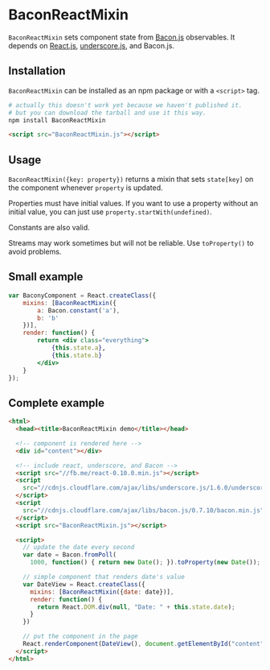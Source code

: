 # BaconReactMixin

`BaconReactMixin` sets component state from [Bacon.js](1) observables. It
depends on [React.js](2), [underscore.js](3), and Bacon.js.

[1]: https://github.com/baconjs/bacon.js
[2]: https://facebook.github.io/react/
[3]: http://underscorejs.org/

## Installation

`BaconReactMixin` can be installed as an npm package or with a `<script>` tag.

```sh
# actually this doesn't work yet because we haven't published it.
# but you can download the tarball and use it this way.
npm install BaconReactMixin
```

```html
<script src="BaconReactMixin.js"></script>
```

## Usage

`BaconReactMixin({key: property})` returns a mixin that sets `state[key]`
on the component whenever `property` is updated.

Properties must have initial values. If you want to use a property without
an initial value, you can just use `property.startWith(undefined)`.

Constants are also valid.

Streams may work sometimes but will not be reliable. Use `toProperty()` to
avoid problems.

## Small example

```jsx
var BaconyComponent = React.createClass({
    mixins: [BaconReactMixin({
        a: Bacon.constant('a'),
        b: 'b'
    })],
    render: function() {
        return <div class="everything">
            {this.state.a},
            {this.state.b}
        </div>
    }
});
```

## Complete example

```html
<html>
  <head><title>BaconReactMixin demo</title></head>

  <!-- component is rendered here -->
  <div id="content"></div>

  <!-- include react, underscore, and Bacon -->
  <script src="//fb.me/react-0.10.0.min.js"></script>
  <script
    src="//cdnjs.cloudflare.com/ajax/libs/underscore.js/1.6.0/underscore-min.js">
  </script>
  <script
    src="//cdnjs.cloudflare.com/ajax/libs/bacon.js/0.7.10/bacon.min.js">
  </script>
  <script src="BaconReactMixin.js"></script>

  <script>
    // update the date every second
    var date = Bacon.fromPoll(
      1000, function() { return new Date(); }).toProperty(new Date());

    // simple component that renders date's value
    var DateView = React.createClass({
      mixins: [BaconReactMixin({date: date})],
      render: function() {
        return React.DOM.div(null, "Date: " + this.state.date);
      }
    })

    // put the component in the page
    React.renderComponent(DateView(), document.getElementById("content"));
  </script>
</html>
```
